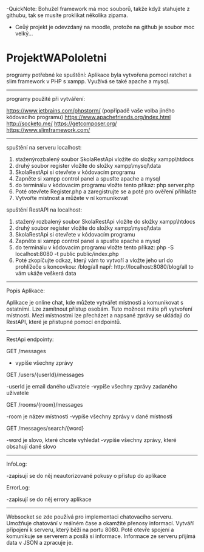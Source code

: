 -QuickNote: Bohužel framework má moc souborů, takže když stahujete z githubu, tak se musíte proklikat několika zipama.
- Ceůý projekt je odevzdaný na moodle, protože na github je soubor moc velký...
# ProjektWAPololetni
programy potřebné ke spuštění:
Aplikace byla vytvořena pomocí ratchet a slim framework v PHP s xampp. Využívá se také apache a mysql.

----------------------------
programy použité při vytváření: 

https://www.jetbrains.com/phpstorm/ (popřípadě vaše volba jiného kódovacího programu) https://www.apachefriends.org/index.html
http://socketo.me/
https://getcomposer.org/
https://www.slimframework.com/

----------------------------
spuštění na serveru localhost:

1. staženýrozbalený soubor SkolaRestApi vložíte do složky xampp\htdocs
2. druhý soubor register vložíte do složky xampp\mysql\data
3. SkolaRestApi si otevřete v kódovacím programu
4. Zapněte si xampp control panel a spusťte apache a mysql
5. do terminálu v kódovacím programu vložte tento příkaz: php server.php
6. Poté otevřete Register.php a zaregistrujte se a poté pro ověření přihlašte
7. Vytvořte místnost a můžete v ní komunikovat

spuštění RestAPI na localhost:

1. stažený rozbalený soubor SkolaRestApi vložíte do složky xampp\htdocs
2. druhý soubor register vložíte do složky xampp\mysql\data
3. SkolaRestApi si otevřete v kódovacím programu
4. Zapněte si xampp control panel a spusťte apache a mysql
5. do terminálu v kódovacím programu vložte tento příkaz: php -S localhost:8080 -t public public/index.php
6. Poté zkopíčujte odkaz, který vám to vytvoří a vložte jeho url do prohlížeče s koncovkou:  /blog/all       např: http://localhost:8080/blog/all
   to vám ukáže veškerá data


-----------------------
Popis Aplikace:

Aplikace je online chat, kde můžete vytvářet místnosti a komunikovat s ostatními. Lze zamítnout přístup osobám. Tuto možnost máte při vytvoření místnosti. Mezi místnostmi lze přecházet a napsané zprávy se ukládají do RestAPI, které je přistupné pomocí endpointů.


------------------------------------------------

RestApi endpointy:

GET /messages

- vypíše všechny zprávy

GET /users/{userId}/messages 

-userId je email daného uživatele
-vypíše všechny zprávy zadaného uživatele


GET /rooms/{room}/messages

-room je název místnosti
-vypíše všechny zprávy v dané místnosti

GET /messages/search/{word}

-word je slovo, které chcete vyhledat
-vypíše všechny zprávy, které obsahují dané slovo

------------------------
InfoLog:

-zapisují se do něj neautorizované pokusy o přistup do aplikace

ErrorLog:

-zapisují se do něj errory aplikace



--------------------------

Websocket se zde používá pro implementaci chatovacího serveru. Umožňuje chatování v reálném čase a okamžité přenosy informací. Vytváří připojení k serveru, který běží na portu 8080. Poté otevře spojení a komunikuje se serverem a posílá si informace. Informace ze serveru přijímá data v JSON a zpracuje je. 

